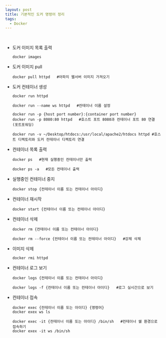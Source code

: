 ```yaml
---
layout: post
title: 기본적인 도커 명령어 정리
tags:
  - Docker
---
```


<br>

- 도커 이미지 목록 출력

  ```shell
  docker images
  ```

- 도커 이미지 pull

  ```shell
  docker pull httpd   #아파치 웹서버 이미지 가져오기
  ```

- 도커 컨테이너 생성

  ```shell
  docker run httpd
  ```

  ```shell
  docker run --name ws httpd   #컨테이너 이름 설정
  ```

  ```shell
  docker run -p {host port number}:{container port number}
  docker run -p 8080:80 httpd   #호스트 포트 8080과 컨테이너 포트 80 연결 (포트포워딩)
  ```

  ```shell
  docker run -v ~/Desktop/htdocs:/usr/local/apache2/htdocs httpd #호스트 디렉토리와 도커 컨테이너 디렉토리 연결 
  ```

- 컨테이너 목록 출력

  ```shell
  docker ps   #현재 실행중인 컨테이너만 출력
  ```

  ```shell
  docker ps -a   #모든 컨테이너 출력
  ```

- 실행중인 컨테이너 중지

  ```shell
  docker stop {컨테이너 이름 또는 컨테이너 아이디}
  ```

- 컨테이너 재시작

  ```shell
  docker start {컨테이너 이름 또는 컨테이너 아이디}
  ```

- 컨테이너 삭제

  ```shell
  docker rm {컨테이너 이름 또는 컨테이너 아이디}
  ```

  ```shell
  docker rm --force {컨테이너 이름 또는 컨테이너 아이디}   #강제 삭제
  ```

- 이미지 삭제

  ```shell
  docker rmi httpd
  ```

- 컨테이너 로그 보기

  ```shell
  docker logs {컨테이너 이름 또는 컨테이너 아이디} 
  ```

  ```shell
  docker logs -f {컨테이너 이름 또는 컨테이너 아이디}   #로그 실시간으로 보기
  ```

- 컨테이너 접속 

  ```shell
  docker exec {컨테이너 이름 또는 아이디} {명령어}   
  docker exex ws ls
  ```

  ```shell
  docker exec -it {컨테이너 이름 또는 아이디} /bin/sh   #컨테이너 쉘 환경으로 접속하기 
  docker exex -it ws /bin/sh 
  ```

  











